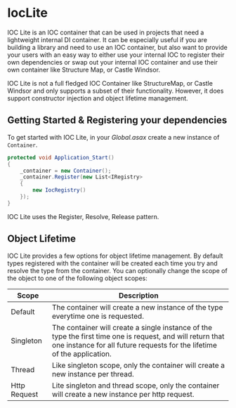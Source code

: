 IocLite
=======

IOC Lite is an IOC container that can be used in projects that need a lightweight internal DI container. It can be
especially useful if you are building a library and need to use an IOC container, but also want to provide your users
with an easy way to either use your internal IOC to register their own dependencies or swap out your internal IOC 
container and use their own container like Structure Map, or Castle Windsor.

IOC Lite is not a full fledged IOC Container like StructureMap, or Castle Windsor and only supports a subset of their
functionality. However, it does support constructor injection and object lifetime management.

## Getting Started & Registering your dependencies

To get started with IOC Lite, in your *Global.asax* create a new instance of `Container`.

``` c#
protected void Application_Start()
{
    _container = new Container();
    _container.Register(new List<IRegistry>
    {
        new IocRegistry()
    });
}
```

IOC Lite uses the Register, Resolve, Release pattern.



## Object Lifetime

IOC Lite provides a few options for object lifetime management. By default types registered with the container will
be created each time you try and resolve the type from the container. You can optionally change the scope of the object
to one of the following object scopes:

| Scope         | Description                |
| ------------- | -------------------------- |
| Default       | The container will create a new instance of the type everytime one is requested. |
| Singleton     | The container will create a single instance of the type the first time one is request, and will return that one instance for all future requests for the lifetime of the application. |
| Thread        | Like singleton scope, only the container will create a new instance per thread.
| Http Request  | Lite singleton and thread scope, only the container will create a new instance per http request. |

